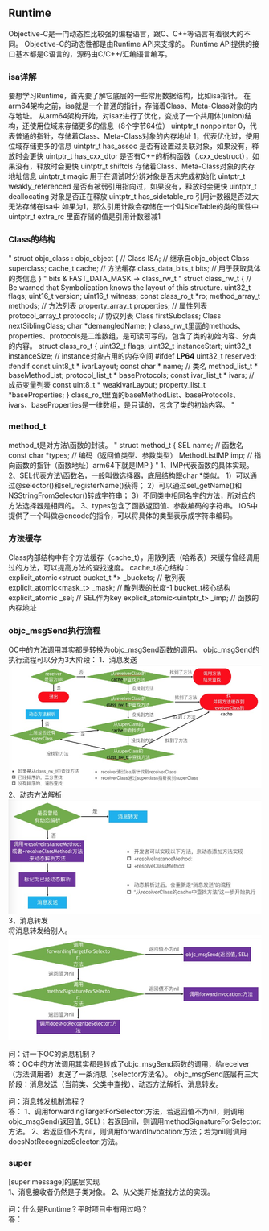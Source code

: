 ##  Runtime

Objective-C是一门动态性比较强的编程语言，跟C、C++等语言有着很大的不同。
Objective-C的动态性都是由Runtime API来支撑的。
Runtime API提供的接口基本都是C语言的，源码由C/C++/汇编语言编写。


### isa详解

要想学习Runtime，首先要了解它底层的一些常用数据结构，比如isa指针。
在arm64架构之前，isa就是一个普通的指针，存储着Class、Meta-Class对象的内存地址。
从arm64架构开始，对isaz进行了优化，变成了一个共用体(union)结构，还使用位域来存储更多的信息（8个字节64位）
uintptr_t nonpointer
0，代表普通的指针，存储着Class、Meta-Class对象的内存地址
1，代表优化过，使用位域存储更多的信息
uintptr_t has_assoc
是否有设置过关联对象，如果没有，释放时会更快
uintptr_t has_cxx_dtor
是否有C++的析构函数（.cxx_destruct），如果没有，释放时会更快
uintptr_t shiftcls
存储着Class、Meta-Class对象的内存地址信息
uintptr_t magic
用于在调试时分辨对象是否未完成初始化
uintptr_t weakly_referenced
是否有被弱引用指向过，如果没有，释放时会更快
uintptr_t deallocating 
对象是否正在释放
uintptr_t has_sidetable_rc
引用计数器是否过大无法存储在isa中
如果为1，那么引用计数会存储在一个叫SideTable的类的属性中
uintptr_t extra_rc
里面存储的值是引用计数器减1


### Class的结构

"
struct objc_class : objc_object {
    // Class ISA;  // 继承自objc_object
    Class superclass;
    cache_t cache;             // 方法缓存
    class_data_bits_t bits;    // 用于获取具体的类信息
}
"
bits & FAST_DATA_MASK -> class_rw_t
"
struct class_rw_t {
    // Be warned that Symbolication knows the layout of this structure.
    uint32_t flags;
    uint16_t version;
    uint16_t witness;
    const class_ro_t *ro;
    method_array_t methods;   // 方法列表
    property_array_t properties;   // 属性列表
    protocol_array_t protocols;   // 协议列表
    Class firstSubclass;
    Class nextSiblingClass;
    char *demangledName;
}
class_rw_t里面的methods、properties、protocols是二维数组，是可读可写的，包含了类的初始内容、分类的内容。
struct class_ro_t {
    uint32_t flags;
    uint32_t instanceStart;
    uint32_t instanceSize;  // instance对象占用的内存空间
#ifdef __LP64__
    uint32_t reserved;
#endif
    const uint8_t * ivarLayout;
    const char * name;  // 类名
    method_list_t * baseMethodList;
    protocol_list_t * baseProtocols;
    const ivar_list_t * ivars;  // 成员变量列表
    const uint8_t * weakIvarLayout;
    property_list_t *baseProperties;
}
class_ro_t里面的baseMethodList、baseProtocols、ivars、baseProperties是一维数组，是只读的，包含了类的初始内容。
"


### method_t

method_t是对方法\函数的封装。
"
struct method_t {
    SEL name;  // 函数名
    const char *types;  // 编码（返回值类型、参数类型）
    MethodListIMP imp;  // 指向函数的指针（函数地址）arm64下就是IMP
}
"
1、IMP代表函数的具体实现。
2、SEL代表方法\函数名，一般叫做选择器，底层结构跟char *类似。
1）可以通过@selector()和sel_registerName()获得；
2）可以通过sel_getName()和NSStringFromSelector()转成字符串；
3）不同类中相同名字的方法，所对应的方法选择器是相同的。
3、types包含了函数返回值、参数编码的字符串。
iOS中提供了一个叫做@encode的指令，可以将具体的类型表示成字符串编码。


### 方法缓存

Class内部结构中有个方法缓存（cache_t），用散列表（哈希表）来缓存曾经调用过的方法，可以提高方法的查找速度。
cache_t核心结构：
explicit_atomic<struct bucket_t *> _buckets;  // 散列表
explicit_atomic<mask_t> _mask;  // 散列表的长度-1
bucket_t核心结构
explicit_atomic<SEL> _sel;  // SEL作为key
explicit_atomic<uintptr_t> _imp;  // 函数的内存地址


### objc_msgSend执行流程

OC中的方法调用其实都是转换为objc_msgSend函数的调用。
objc_msgSend的执行流程可以分为3大阶段：
1、消息发送</br>
![avatar](https://github.com/xzq666/iOS-High/blob/master/iOS-High-Study/iOS-High-Study/Runtime/消息发送.jpg)
2、动态方法解析</br>
![avatar](https://github.com/xzq666/iOS-High/blob/master/iOS-High-Study/iOS-High-Study/Runtime/动态方法解析.jpg)
3、消息转发</br>
将消息转发给别人。
![avatar](https://github.com/xzq666/iOS-High/blob/master/iOS-High-Study/iOS-High-Study/Runtime/消息转发.jpg)


问：讲一下OC的消息机制？</br>
答：OC中的方法调用其实都是转成了objc_msgSend函数的调用，给receiver（方法调用者）发送了一条消息（selector方法名）。
objc_msgSend底层有三大阶段：消息发送（当前类、父类中查找）、动态方法解析、消息转发。


问：消息转发机制流程？</br>
答： 
1、调用forwardingTargetForSelector:方法，若返回值不为nil，则调用objc_msgSend(返回值, SEL)；若返回nil，则调用methodSignatureForSelector:方法。
2、若返回值不为nil，则调用forwardInvocation:方法；若为nil则调用doesNotRecognizeSelector:方法。


### super

[super message]的底层实现</br>
1、消息接收者仍然是子类对象。
2、从父类开始查找方法的实现。


问：什么是Runtime？平时项目中有用过吗？</br>
答：
